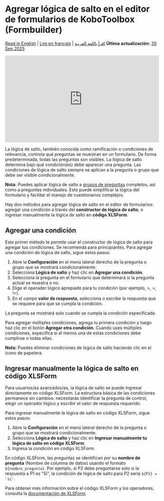 # Agregar lógica de salto en el editor de formularios de KoboToolbox (Formbuilder)
<a href="../skip_logic.html">Read in English</a> | <a href="../fr/skip_logic.html">Lire en français</a> | <a href="../ar/skip_logic.html">اقرأ باللغة العربية</a>
**Última actualización:** <a href="https://github.com/kobotoolbox/docs/blob/0d832566f7fb9d5e452c73468e52ec242eac992f/source/skip_logic.md" class="reference">30 Sep 2025</a>

<iframe src="https://www.youtube.com/embed/uLSnoG0mqV4?si=63o4YeQUZWOsZmfF" style="width: 100%; aspect-ratio: 16 / 9; height: auto; border: 0;" title="YouTube video player" frameborder="0" allow="accelerometer; autoplay; clipboard-write; encrypted-media; gyroscope; picture-in-picture; web-share" allowfullscreen></iframe>

La lógica de salto, también conocida como ramificación o condiciones de relevancia, controla qué preguntas se muestran en un formulario. De forma predeterminada, todas las preguntas son visibles. La lógica de salto determina bajo qué condición(es) debe aparecer una pregunta. Las condiciones de lógica de salto siempre se aplican a la pregunta o grupo que debe ser visible condicionalmente.

<p class="note">
    <strong>Nota:</strong> Puedes aplicar lógica de salto a <a href="group_repeat.html">grupos de preguntas</a> completos, así como a preguntas individuales. Esto puede simplificar la lógica del formulario y facilitar el manejo de cuestionarios complejos.
</p>

Hay dos métodos para agregar lógica de salto en el editor de formularios: agregar una condición a través del **constructor de lógica de salto**, o ingresar manualmente la lógica de salto en **código XLSForm**.

## Agregar una condición

Este primer método te permite usar el constructor de lógica de salto para agregar tus condiciones. Se recomienda para principiantes. Para agregar una condición de lógica de salto, sigue estos pasos:

1. Abre la <i class="k-icon-settings"></i> **Configuración** en el menú lateral derecho de la pregunta o grupo que se mostrará condicionalmente.
2. Selecciona **Lógica de salto** y haz clic en **Agregar una condición**.
3. Selecciona la pregunta en el formulario que determinará si la pregunta actual se muestra o no.
4. Elige el operador lógico apropiado para tu condición (por ejemplo, >, =, !=).
5. En el campo **valor de respuesta**, selecciona o escribe la respuesta que se requiere para que se cumpla la condición.

La pregunta se mostrará solo cuando se cumpla la condición especificada.

Para agregar múltiples condiciones, agrega tu primera condición y luego haz clic en el botón **Agregar otra condición**. Cuando uses múltiples condiciones, especifica si al menos una de estas condiciones debe cumplirse o todas ellas.

<p class="note">
    <strong>Nota:</strong> Puedes eliminar condiciones de lógica de salto haciendo clic en el <i class="k-icon-trash"></i> ícono de papelera.
</p>

## Ingresar manualmente la lógica de salto en código XLSForm
Para usuarios/as avanzados/as, la lógica de salto se puede ingresar directamente en código XLSForm. La estructura básica de las condiciones permanece sin cambios: necesitarás identificar la pregunta de control, elegir un operador lógico y escribir el valor de respuesta requerido.

Para ingresar manualmente la lógica de salto en código XLSForm, sigue estos pasos:
1. Abre la <i class="k-icon-settings"></i> **Configuración** en el menú lateral derecho de la pregunta o grupo que se mostrará condicionalmente.
2. Selecciona **Lógica de salto** y haz clic en **Ingresar manualmente tu lógica de salto en código XLSForm**.
3. Ingresa la condición en código XLSForm.

En código XLSForm, las preguntas se identifican por su **nombre de pregunta** (Nombre de columna de datos) usando el formato `${nombre_pregunta}`. Por ejemplo, si P2 debe preguntarse solo si la respuesta a P1 es "Sí", la condición de lógica de salto para P2 sería `${P1} = 'sí'`.

<p class="note">
    Para obtener más información sobre el código XLSForm y los operadores, consulta la <a href="https://xlsform.org/en/#relevant">documentación de XLSForm</a>.
</p>